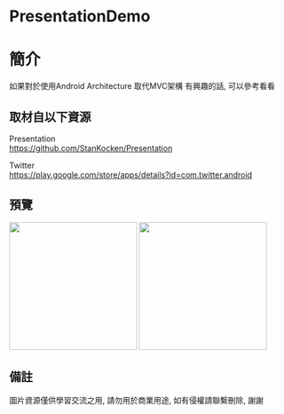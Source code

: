 # PresentationDemo

簡介
==================================
如果對於使用Android Architecture 取代MVC架構 有興趣的話, 可以參考看看                                   

取材自以下資源
--------
Presentation                                                                 
https://github.com/StanKocken/Presentation    
        
Twitter                                                                 
https://play.google.com/store/apps/details?id=com.twitter.android                                                   
                  
預覽
--------
<p align="left">
  <img src="https://i.imgur.com/gmafM8j.png" width="230"/>
  <img src="https://i.imgur.com/TS4FdgJ.png" width="230"/>
</p> 

備註
--------
圖片資源僅供學習交流之用, 請勿用於商業用途, 如有侵權請聯繫刪除, 謝謝
